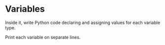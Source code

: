 # Variables

Inside it, write Python code declaring and assigning values for each
variable type.

Print each variable on separate lines.
